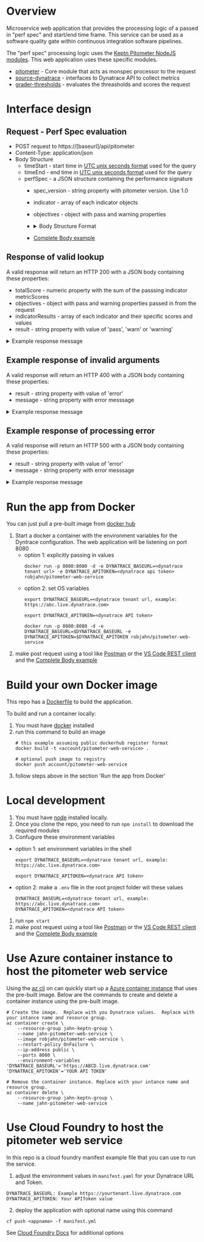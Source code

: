 # Overview

Microservice web application that provides the processing logic of a passed in "perf spec" and start/end time frame. This service can be used as a software quality gate within continuous integration software pipelines. 

The "perf spec" processing logic uses the [Keptn Pitometer NodeJS modules](https://github.com/keptn/pitometer). This web application uses these specific modules.
* [pitometer](https://github.com/pitometer/pitometer) - Core module that acts as monspec processor to the request
* [source-dynatrace](https://github.com/pitometer/source-dynatrace) - interfaces to Dynatrace API to collect metrics
* [grader-thresholds](https://github.com/pitometer/grader-thresholds) - evaluates the threasholds and scores the request

# Interface design

## Request - Perf Spec evaluation
* POST request to https://[baseurl]/api/pitometer
* Content-Type: application/json
* Body Structure
  * timeStart - start time in [UTC unix seconds format](https://cloud.google.com/dataprep/docs/html/UNIXTIME-Function_57344718) used for the query
  * timeEnd - end time in [UTC unix seconds format](https://cloud.google.com/dataprep/docs/html/UNIXTIME-Function_57344718) used for the query
  * perfSpec - a JSON structure containing the performance signature
    * spec_version - string property with pitometer version.  Use 1.0
    * indicator - array of each indicator objects
    * objectives - object with pass and warning properties
    * <details><summary>Body Structure Format</summary>

        ```
        {
            "timeStart": 1551398400,
            "timeEnd": 1555027200,
            "perfSpec": {
                "spec_version": "1.0",
                "indicators": [ { <Indicator object 1> } ],
                "objectives": {
                    "pass": 100,
                    "warning": 50
                }
            }
        }
        ```

        </details>

    * [Complete Body example](samples/pitometer.rest)


## Response of valid lookup

A valid response will return an HTTP 200 with a JSON body containing these properties:
* totalScore - numeric property with the sum of the passsing indicator metricScores
* objectives - object with pass and warning properties passed in from the request
* indicatorResults - array of each indicator and their specific scores and values
* result - string property with value of 'pass', 'warn' or 'warning'

<details><summary>
Example response message
</summary>

```
{
    "totalScore": 100,
    "objectives": {
        "pass": 100,
        "warning": 50
    },
    "indicatorResults": [
        {
            "id": "P90_ResponseTime_Frontend",
            "violations": [
                {
                    "value": 12773344.5,
                    "key": "SERVICE-CA9FE330E85EE73B",
                    "breach": "upper_critical",
                    "threshold": 4000000
                }]
            ],
            "score": 50
        },
        {
            "id": "AVG_ResponseTime_Frontend",
            "violations": [
                {
                    "value": 4308886.6,
                    "key": "SERVICE-CA9FE330E85EE73B",
                    "breach": "upper_critical",
                    "threshold": 4000000
                }
            ],
            "score": 50
        }
    ],
    "result": "pass"
}
```

</details>

## Example response of invalid arguments

A valid response will return an HTTP 400 with a JSON body containing these properties:
* result - string property with value of 'error'
* message - string property with error messsage

<details><summary>
Example response message
</summary>

```
{
  "status": "error",
  "message": "Missing timeStart. Please check your request body and try again."
}
```
</details>

## Example response of processing error

A valid response will return an HTTP 500 with a JSON body containing these properties:
* result - string property with value of 'error'
* message - string property with error messsage

<details><summary>
Example response message
</summary>

```
{
  "status": "error",
  "message": "The given timeseries id is not configured."
}
```
</details>

# Run the app from Docker

You can just pull a pre-built image from [docker hub](https://hub.docker.com/r/robjahn/pitometer-web-service)

1. Start a docker a container with the environment variables for the Dyntrace configuration.  The web application will be listening on port 8080
    * option 1: explicitly passing in values
        ```
        docker run -p 8080:8080 -d -e DYNATRACE_BASEURL=<dynatrace tenant url> -e DYNATRACE_APITOKEN=<dynatrace api token> robjahn/pitometer-web-service
        ```
    * option 2: set OS variables
        ```
        export DYNATRACE_BASEURL=<dynatrace tenant url, example: https://abc.live.dynatrace.com>

        export DYNATRACE_APITOKEN=<dynatrace API token>

        docker run -p 8080:8080 -d -e DYNATRACE_BASEURL=$DYNATRACE_BASEURL -e DYNATRACE_APITOKEN=$DYNATRACE_APITOKEN robjahn/pitometer-web-service
        ```
1. make post request using a tool like [Postman](https://www.getpostman.com/downloads/) or the [VS Code REST client](https://marketplace.visualstudio.com/items?itemName=humao.rest-client) and the [Complete Body example](samples/pitometer.rest)

# Build your own Docker image

This repo has a [Dockerfile](Dockerfile) to build the application.  

To build and run a container locally:
1. You must have [docker](https://runnable.com/docker/) installed 
1. run this command to build an image 
    ```
    # this example assuming public dockerhub register format
    docker build -t <account/pitometer-web-service> .

    # optional push image to registry
    docker push account/pitometer-web-service
    ```
3. follow steps above in the section 'Run the app from Docker'

# Local development

1. You must have [node](https://nodejs.org/en/download/) installed locally.
1. Once you clone the repo, you need to run ```npm install``` to download the required modules
1. Confugure these environment variables
  * option 1: set environment variables in the shell
    ```
    export DYNATRACE_BASEURL=<dynatrace tenant url, example: https://abc.live.dynatrace.com>

    export DYNATRACE_APITOKEN=<dynatrace API token>
    ```
  * option 2: make a ```.env``` file in the root project folder wit these values
    ```
    DYNATRACE_BASEURL=<dynatrace tenant url, example: https://abc.live.dynatrace.com> 
    DYNATRACE_APITOKEN=<dynatrace API token>
    ```
1. run ```npm start```
1. make post request using a tool like [Postman](https://www.getpostman.com/downloads/) or the [VS Code REST client](https://marketplace.visualstudio.com/items?itemName=humao.rest-client) and the [Complete Body example](samples/pitometer.rest)

# Use Azure container instance to host the pitometer web service

Using the [az cli](https://docs.microsoft.com/en-us/cli/azure/install-azure-cli?view=azure-cli-latest) on can quickly start up a [Azure container instance](https://azure.microsoft.com/en-us/services/container-instances/) that uses the pre-built image.  Below are the commands to create and delete a container instance using the pre-built image.

```
# Create the image.  Replace with you Dynatrace values.  Replace with your intance name and resource group.
az container create \
    --resource-group jahn-keptn-group \
    --name jahn-pitometer-web-service \
    --image robjahn/pitometer-web-service \
    --restart-policy OnFailure \
    --ip-address public \
    --ports 8080 \
    --environment-variables 'DYNATRACE_BASEURL'='https://ABCD.live.dynatrace.com' 'DYNATRACE_APITOKEN'='YOUR API TOKEN'

# Remove the container instance. Replace with your intance name and resource group.
az container delete \
    --resource-group jahn-keptn-group \
    --name jahn-pitometer-web-service

```

# Use Cloud Foundry to host the pitometer web service

In this repo is a cloud foundry manifest example file that you can use to run the service.

1. adjust the environment values in ```manifest.yaml``` for your Dynatrace URL and Token.
```
DYNATRACE_BASEURL: Example https://yourtenant.live.dynatrace.com
DYNATRACE_APITOKEN: Your APIToken value
```

2. deploy the application with optional name using this command
```
cf push <appname> -f manifest.yml
```
 
See [Cloud Foundry Docs](https://docs.cloudfoundry.org/devguide/deploy-apps/manifest.html) for additional options

